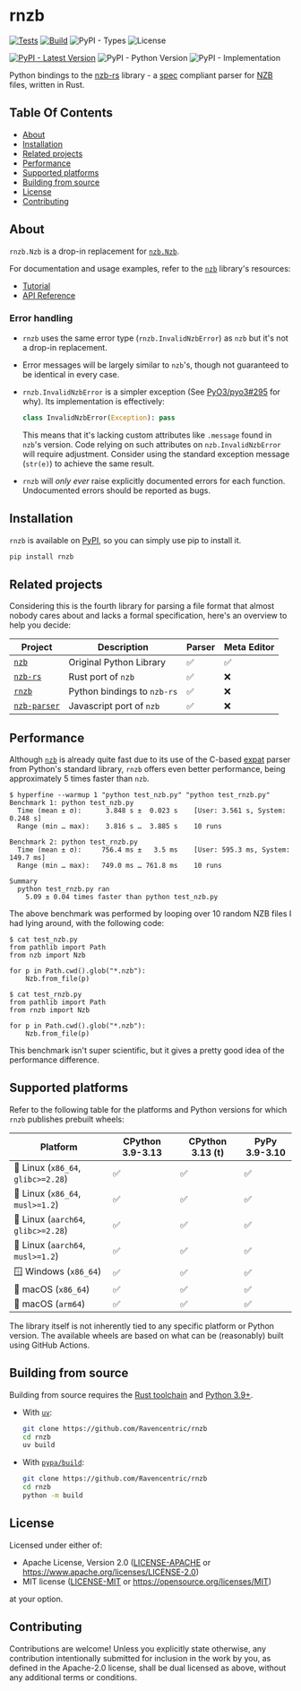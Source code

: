 # rnzb

[![Tests](https://img.shields.io/github/actions/workflow/status/Ravencentric/rnzb/tests.yml?label=tests)](https://github.com/Ravencentric/rnzb/actions/workflows/tests.yml)
[![Build](https://img.shields.io/github/actions/workflow/status/Ravencentric/rnzb/release.yml?label=build)](https://github.com/Ravencentric/rnzb/actions/workflows/release.yml)
![PyPI - Types](https://img.shields.io/pypi/types/rnzb)
![License](https://img.shields.io/pypi/l/rnzb?color=success)

[![PyPI - Latest Version](https://img.shields.io/pypi/v/rnzb?color=blue)](https://pypi.org/project/rnzb)
![PyPI - Python Version](https://img.shields.io/pypi/pyversions/rnzb)
![PyPI - Implementation](https://img.shields.io/pypi/implementation/rnzb)

Python bindings to the [nzb-rs](https://crates.io/crates/nzb-rs) library - a [spec](https://sabnzbd.org/wiki/extra/nzb-spec) compliant parser for [NZB](https://en.wikipedia.org/wiki/NZB) files, written in Rust.

## Table Of Contents

- [About](#about)
- [Installation](#installation)
- [Related projects](#related-projects)
- [Performance](#performance)
- [Supported platforms](#supported-platforms)
- [Building from source](#building-from-source)
- [License](#license)
- [Contributing](#contributing)

## About

`rnzb.Nzb` is a drop-in replacement for [`nzb.Nzb`](https://nzb.ravencentric.cc/api-reference/parser/#nzb.Nzb).

For documentation and usage examples, refer to the [`nzb`](https://pypi.org/project/nzb) library's resources:

- [Tutorial](https://nzb.ravencentric.cc/tutorial/)
- [API Reference](https://nzb.ravencentric.cc/api-reference/parser/)

### Error handling

- `rnzb` uses the same error type (`rnzb.InvalidNzbError`) as `nzb` but it's not a drop-in replacement.
- Error messages will be largely similar to `nzb`'s, though not guaranteed to be identical in every case.
- `rnzb.InvalidNzbError` is a simpler exception (See [PyO3/pyo3#295](https://github.com/PyO3/pyo3/issues/295) for why). Its implementation is effectively:
  
  ```python
  class InvalidNzbError(Exception): pass
  ```
  
  This means that it's lacking custom attributes like `.message` found in `nzb`'s version. Code relying on such attributes on `nzb.InvalidNzbError` will require adjustment. Consider using the standard exception message (`str(e)`) to achieve the same result.

- `rnzb` will *only ever* raise explicitly documented errors for each function. Undocumented errors should be reported as bugs.

## Installation

`rnzb` is available on [PyPI](https://pypi.org/project/rnzb/), so you can simply use pip to install it.

```bash
pip install rnzb
```

## Related projects

Considering this is the fourth library for parsing a file format that almost nobody cares about and lacks a formal specification, here's an overview to help you decide:

| Project                                                  | Description                 | Parser | Meta Editor |
| -------------------------------------------------------- | --------------------------- | ------ | ----------- |
| [`nzb`](https://pypi.org/project/nzb)                    | Original Python Library     | ✅     | ✅          |
| [`nzb-rs`](https://crates.io/crates/nzb-rs)              | Rust port of `nzb`          | ✅     | ❌          |
| [`rnzb`](https://pypi.org/project/nzb)                   | Python bindings to `nzb-rs` | ✅     | ❌          |
| [`nzb-parser`](https://www.npmjs.com/package/nzb-parser) | Javascript port of `nzb`    | ✅     | ❌          |

## Performance

Although [`nzb`](https://pypi.org/project/nzb) is already quite fast due to its use of the C-based [expat](https://docs.python.org/3/library/pyexpat.html) parser from Python's standard library, `rnzb` offers even better performance, being approximately 5 times faster than `nzb`.

```console
$ hyperfine --warmup 1 "python test_nzb.py" "python test_rnzb.py"
Benchmark 1: python test_nzb.py
  Time (mean ± σ):      3.848 s ±  0.023 s    [User: 3.561 s, System: 0.248 s]
  Range (min … max):    3.816 s …  3.885 s    10 runs

Benchmark 2: python test_rnzb.py
  Time (mean ± σ):     756.4 ms ±   3.5 ms    [User: 595.3 ms, System: 149.7 ms]
  Range (min … max):   749.0 ms … 761.8 ms    10 runs

Summary
  python test_rnzb.py ran
    5.09 ± 0.04 times faster than python test_nzb.py
```

The above benchmark was performed by looping over 10 random NZB files I had lying around, with the following code:

```console
$ cat test_nzb.py
from pathlib import Path
from nzb import Nzb

for p in Path.cwd().glob("*.nzb"):
    Nzb.from_file(p)

$ cat test_rnzb.py
from pathlib import Path
from rnzb import Nzb

for p in Path.cwd().glob("*.nzb"):
    Nzb.from_file(p)
```

This benchmark isn't super scientific, but it gives a pretty good idea of the performance difference.

## Supported platforms

Refer to the following table for the platforms and Python versions for which `rnzb` publishes prebuilt wheels:

| Platform                            | CPython 3.9-3.13 | CPython 3.13 (t) | PyPy 3.9-3.10 |
| ----------------------------------- | ---------------- | ---------------- | ------------- |
| 🐧 Linux (`x86_64`, `glibc>=2.28`)  | ✅               | ✅               | ✅            |
| 🐧 Linux (`x86_64`, `musl>=1.2`)    | ✅               | ✅               | ✅            |
| 🐧 Linux (`aarch64`, `glibc>=2.28`) | ✅               | ✅               | ✅            |
| 🐧 Linux (`aarch64`, `musl>=1.2`)   | ✅               | ✅               | ✅            |
| 🪟 Windows (`x86_64`)               | ✅               | ✅               | ✅            |
| 🍏 macOS (`x86_64`)                 | ✅               | ✅               | ✅            |
| 🍏 macOS (`arm64`)                  | ✅               | ✅               | ✅            |

The library itself is not inherently tied to any specific platform or Python version. The available wheels are based on what can be (reasonably) built using GitHub Actions.

## Building from source

Building from source requires the [Rust toolchain](https://rustup.rs/) and [Python 3.9+](https://www.python.org/downloads/).

- With [`uv`](https://docs.astral.sh/uv/):

  ```bash
  git clone https://github.com/Ravencentric/rnzb
  cd rnzb
  uv build
  ```

- With [`pypa/build`](https://github.com/pypa/build):

  ```bash
  git clone https://github.com/Ravencentric/rnzb
  cd rnzb
  python -m build
  ```

## License

Licensed under either of:

- Apache License, Version 2.0 ([LICENSE-APACHE](https://github.com/Ravencentric/rnzb/blob/main/LICENSE-APACHE) or <https://www.apache.org/licenses/LICENSE-2.0>)
- MIT license ([LICENSE-MIT](https://github.com/Ravencentric/rnzb/blob/main/LICENSE-MIT) or <https://opensource.org/licenses/MIT>)

at your option.

## Contributing

Contributions are welcome! Unless you explicitly state otherwise, any contribution intentionally submitted for inclusion in the work by you, as defined in the Apache-2.0 license, shall be dual licensed as above, without any additional terms or conditions.
